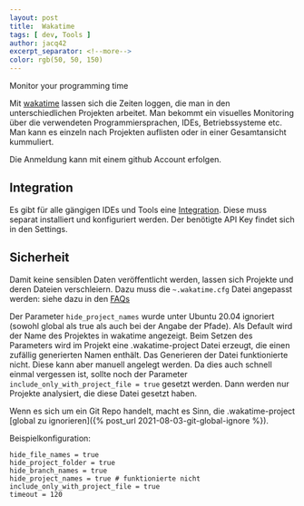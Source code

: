 ```yaml
---
layout: post
title:  Wakatime
tags: [ dev, Tools ]
author: jacq42
excerpt_separator: <!--more-->
color: rgb(50, 50, 150)
---
```


Monitor your programming time 

<!--more-->

Mit [wakatime](https://wakatime.com) lassen sich die Zeiten loggen, die man in den unterschiedlichen Projekten arbeitet.
Man bekommt ein visuelles Monitoring über die verwendeten Programmiersprachen, IDEs, Betriebssysteme etc. Man kann es 
einzeln nach Projekten auflisten oder in einer Gesamtansicht kummuliert.

Die Anmeldung kann mit einem github Account erfolgen.

## Integration

Es gibt für alle gängigen IDEs und Tools eine [Integration](https://wakatime.com/plugins). Diese muss separat installiert und konfiguriert werden. Der benötigte API Key findet sich in den Settings.

## Sicherheit

Damit keine sensiblen Daten veröffentlicht werden, lassen sich Projekte und deren Dateien verschleiern. Dazu muss die
`~.wakatime.cfg` Datei angepasst werden: siehe dazu in den [FAQs](https://wakatime.com/faq#sensitive-files)

Der Parameter `hide_project_names` wurde unter Ubuntu 20.04 ignoriert (sowohl global als true als auch bei der Angabe der Pfade). 
Als Default wird der Name des Projektes in wakatime angezeigt. Beim Setzen des Parameters wird im Projekt eine .wakatime-project Datei erzeugt, die einen zufällig generierten Namen enthält. Das Generieren der Datei funktionierte nicht. Diese kann aber manuell angelegt werden. Da dies auch schnell einmal vergessen ist, sollte noch der Parameter `include_only_with_project_file = true` gesetzt werden. Dann werden nur Projekte analysiert, die diese Datei gesetzt haben.

Wenn es sich um ein Git Repo handelt, macht es Sinn, die .wakatime-project [global zu ignorieren]({% post_url 2021-08-03-git-global-ignore %}).

Beispielkonfiguration:
```
hide_file_names = true
hide_project_folder = true
hide_branch_names = true
hide_project_names = true # funktionierte nicht
include_only_with_project_file = true
timeout = 120
```


